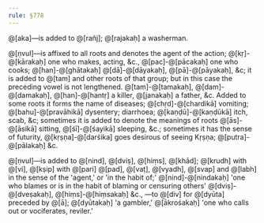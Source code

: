 ```yaml
---
rule: §778
---
```


@[aka]—is added to @[rañj]; @[rajakaḥ] a washerman.

@[ṇvul]—is affixed to all roots and denotes the agent of the action; @[kṛ]-@[kārakaḥ] one who makes, acting, &c., @[pac]-@[pācakaḥ] one who cooks; @[han]-@[ghātakaḥ] @[dā]-@[dāyakaḥ], @[pā]-@[pāyakaḥ], &c; it is added to @[tam] and other roots of that group; but in this case the preceding vowel is not lengthened. @[tam]-@[tamakaḥ], @[dam]-@[damakaḥ], @[han]-@[hantṛ] a killer, @[janakaḥ] a father, &c. Added to some roots it forms the name of diseases; @[chṛd]-@[chardikā] vomiting; @[bahu]-@[pravāhikā] dysentery; diarrhoea; @[kaṇḍū]-@[kaṇḍūkā] itch, scab, &c; sometimes it is added to denote the meanings of roots @[ās]-@[āsikā] sitting, @[śī]-@[śayikā] sleeping, &c.; sometimes it has the sense of futurity, @[kṛṣṇa]-@[darśika] goes desirous of seeing Kṛṣṇa; @[putra]-@[pālakaḥ] &c.

@[ṇvul]—is added to @[nind], @[dviṣ], @[hiṃs], @[khād]; @[krudh] with @[vi], @[kṣip] with @[pari] @[pad], @[vaṭ], @[vyadh], @[svap] and @[labh] in the sense of the 'agent,' or 'in the habit of;' @[nind]-@[nindakaḥ] 'one who blames or is in the habit of blaming or censuring others' @[dviṣ]-@[dveṣakaḥ], @[hiṃs]-@[hiṃsakaḥ] &c., —to @[div] for @[dyūta] preceded by @[ā]; @[dyūtakaḥ] 'a gambler,' @[ākrośakaḥ] 'one who calls out or vociferates, reviler.'